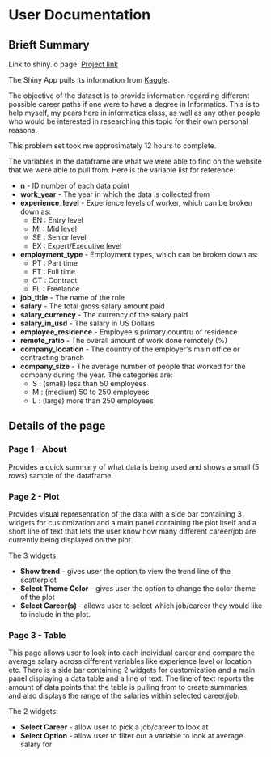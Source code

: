 # User Documentation

## Brieft Summary

Link to shiny.io page: [Project link](https://quinnnc.shinyapps.io/ps06assignment/)

The Shiny App pulls its information from [Kaggle](kaggle.com). 

The objective of the dataset is to provide information regarding different 
possible career paths if one were to have a degree in Informatics. 
This is to help myself, my pears here in informatics class, as well as any
other people who would be interested in researching this topic for their own personal reasons.

This problem set took me approsimately 12 hours to complete.

The variables in the dataframe are what we were able to find on the website 
that we were able to pull from. Here is the variable list for reference:

* **n** - ID number of each data point
* **work_year** - The year in which the data is collected from
* **experience_level** - Experience levels of worker, which can be broken down as:
  * EN : Entry level
  * MI : Mid level
  * SE : Senior level
  * EX : Expert/Executive level
* **employment_type** - Employment types, which can be broken down as:
  * PT : Part time
  * FT : Full time
  * CT : Contract
  * FL : Freelance
* **job_title** - The name of the role
* **salary** - The total gross salary amount paid
* **salary_currency** - The currency of the salary paid
* **salary_in_usd** - The salary in US Dollars
* **employee_residence** - Employee's primary countru of residence
* **remote_ratio** - The overall amount of work done remotely (%)
* **company_location** - The country of the employer's main office or contracting branch
* **company_size** - The average number of people that worked for the company during the year. The categories are:
  * S : (small) less than 50 employees
  * M : (medium) 50 to 250 employees
  * L : (large) more than 250 employees

## Details of the page 

### Page 1 - About

Provides a quick summary of what data is being used and shows a small (5 rows) sample of the dataframe.

### Page 2 - Plot 

Provides visual representation of the data with a side bar containing 3 widgets for customization and a main panel containing the plot itself and a short line of text that lets the user know how many different career/job are currently being displayed on the plot. 

The 3 widgets:

* **Show trend** - gives user the option to view the trend line of the scatterplot
* **Select Theme Color** - gives user the option to change the color theme of the plot
* **Select Career(s)** - allows user to select which job/career they would like to include in the plot. 

### Page 3 - Table

This page allows user to look into each individual career and compare the average salary across different variables like experience level or location etc. 
There is a side bar containing 2 widgets for customization and a main panel displaying a data table and a line of text. The line of text reports the amount of data points that the table is pulling from to create summaries, and also displays the range of the salaries within selected career/job.

The 2 widgets: 

* **Select Career** - allow user to pick a job/career to look at
* **Select Option** - allow user to filter out a variable to look at average salary for
